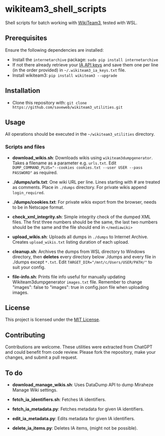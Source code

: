 # wikiteam3_shell_scripts

Shell scripts for batch working with [WikiTeam3](https://github.com/saveweb/wikiteam3), tested with WSL.

## Prerequisites

Ensure the following dependencies are installed:
* Install the `internetarchive` package: `sudo pip install internetarchive`
* If not there already retrieve your [IA API keys](http://www.archive.org/account/s3.php) and save them one per line (in the order provided) in `~/.wikiteam3_ia_keys.txt` file.
* Install wikiteam3: `pip install wikiteam3 --upgrade`

## Installation

* Clone this repository with: `git clone https://github.com/saveweb/wikiteam3_utilities.git`

## Usage

All operations should be executed in the `~/wikiteam3_utilities` directory.

### Scripts and files

* **download_wikis.sh**: Downloads wikis using `wikiteam3dumpgenerator`. Takes a filename as a parameter e.g. `urls.txt`. Edit `DUMP_COMMAND_PLUS="--cookies cookies.txt --user USER --pass PASSWORD"` as required.

* **./dumps/urls.txt**: One wiki URL per line. Lines starting with # are treated as comments. Place in `./dumps` directory. For private wikis append `login_required`.

* **./dumps/cookies.txt**: For private wikis export from the browser, needs to be in Netscape format.

* **check_xml_integrity.sh**: Simple integrity check of the dumped XML files. The first three numbers should be the same, the last two numbers should be the same and the file should end in `</mediawiki>`

* **upload_wikis.sh**: Uploads all dumps in `./dumps` to Internet Archive. Creates `upload_wikis.txt` listing duration of each upload.

* **cleanup.sh**: Archives the dumps from WSL directory to Windows directory, then **deletes** every directory below ./dumps and every file in ./dumps except `*.txt`. Edit `TARGET_DIR="/mnt/c/Users/USER/PATH/"` to suit your config.

* **file-info.sh**: Prints file info useful for manually updating Wikiteam3dumpgenerator `images.txt` file. Remember to change "images": false to "images": true in config.json file when uploading images.

## License

This project is licensed under the [MIT License](LICENSE).

## Contributing

Contributions are welcome. These utilities were extracted from ChatGPT and could benefit from code review. Please fork the repository, make your changes, and submit a pull request.

## To do

* **download_manage_wikis.sh**: Uses DataDump API to dump Miraheze Manage Wiki settings.

* **fetch_ia_identifiers.sh**: Fetches IA identifiers.

* **fetch_ia_metadata.py**: Fetches metadata for given IA identifiers.

* **edit_ia_metadata.py**: Edits metadata for given IA identifiers.

* **delete_ia_items.py**: Deletes IA items, (might not be possible).
